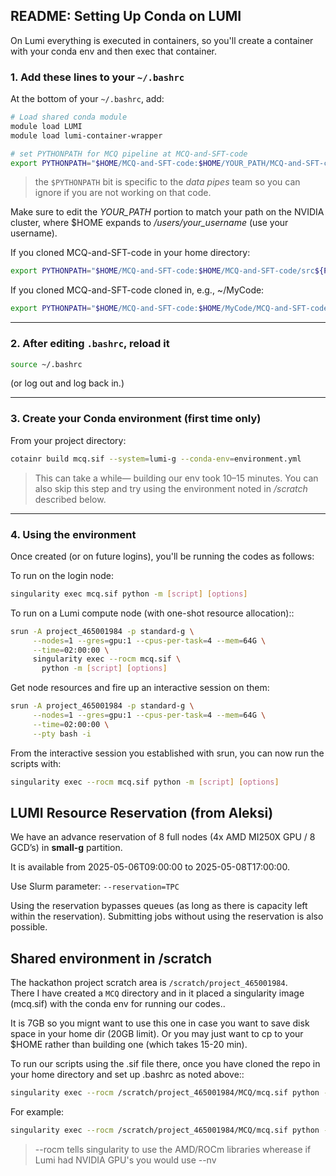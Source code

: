 ## README: Setting Up Conda on LUMI

On Lumi everything is executed in containers, so you'll create a container with your conda env and then
exec that container.

### 1. Add these lines to your `~/.bashrc`

At the bottom of your `~/.bashrc`, add:

```bash
# Load shared conda module
module load LUMI
module load lumi-container-wrapper

# set PYTHONPATH for MCQ pipeline at MCQ-and-SFT-code
export PYTHONPATH="$HOME/MCQ-and-SFT-code:$HOME/YOUR_PATH/MCQ-and-SFT-code/src${PYTHONPATH:+:$PYTHONPATH}"
```

> the `$PYTHONPATH` bit is specific to the *data pipes* team so you can ignore if you are not working
on that code.

Make sure to edit the *YOUR_PATH* portion to match your
path on the NVIDIA cluster, where $HOME expands to */users/your_username* (use your username).

If you cloned MCQ-and-SFT-code in your home directory:
```bash
export PYTHONPATH="$HOME/MCQ-and-SFT-code:$HOME/MCQ-and-SFT-code/src${PYTHONPATH:+:$PYTHONPATH}"
```

If you cloned MCQ-and-SFT-code cloned in, e.g., ~/MyCode:
```bash
export PYTHONPATH="$HOME/MCQ-and-SFT-code:$HOME/MyCode/MCQ-and-SFT-code/src${PYTHONPATH:+:$PYTHONPATH}"
```

---

### 2. After editing `.bashrc`, reload it

```bash
source ~/.bashrc
```

(or log out and log back in.)

---

### 3. Create your Conda environment (first time only)

From your project directory:

```bash
cotainr build mcq.sif --system=lumi-g --conda-env=environment.yml
```

> This can take a while— building our env took 10–15 minutes. You can also skip
this step and try using the environment noted in */scratch* described below.

---

### 4. Using the environment

Once created (or on future logins), you'll be running the codes as follows:

To run on the login node:
```bash
singularity exec mcq.sif python -m [script] [options]
```
To run on a Lumi compute node (with one-shot resource allocation)::
```bash
srun -A project_465001984 -p standard-g \
     --nodes=1 --gres=gpu:1 --cpus-per-task=4 --mem=64G \
     --time=02:00:00 \
     singularity exec --rocm mcq.sif \
       python -m [script] [options]
```

Get node resources and fire up an interactive session on them:
```bash
srun -A project_465001984 -p standard-g \
     --nodes=1 --gres=gpu:1 --cpus-per-task=4 --mem=64G \
     --time=02:00:00 \
     --pty bash -i
```

From the interactive session you established with srun, you can now
run the scripts with:
```bash
singularity exec --rocm mcq.sif python -m [script] [options]
```

## LUMI Resource Reservation (from Aleksi)

We have an advance reservation of 8 full nodes (4x AMD MI250X GPU / 8 GCD’s) in
**small-g** partition.

It is available from 2025-05-06T09:00:00 to 2025-05-08T17:00:00.

Use Slurm parameter: `--reservation=TPC`

Using the reservation bypasses queues (as long as there is capacity left within the
reservation). Submitting jobs without using the reservation is also possible.

## Shared environment in /scratch

The hackathon project scratch area is `/scratch/project_465001984`.  
There I have created a `MCQ` directory and in it placed a singularity image
(mcq.sif) with the conda env for running our codes..

It is 7GB so you mignt want to use this one
in case you want to save disk space in your home dir (20GB limit).
Or you may just want to cp to your $HOME rather than building one (which takes 15-20 min).

To run our scripts using the .sif file there, once you have cloned the repo in your home
directory and set up .bashrc as noted above::

```bash
singularity exec --rocm /scratch/project_465001984/MCQ/mcq.sif python -m [SCRIPT] [OPTIONS/ARGS]
```

For example:
```bash
singularity exec --rocm /scratch/project_465001984/MCQ/mcq.sif python -m mcq_workflow.run_workflow -v
```

> --rocm tells singularity to use the AMD/ROCm libraries wherease if Lumi had NVIDIA GPU's you would use --nv

